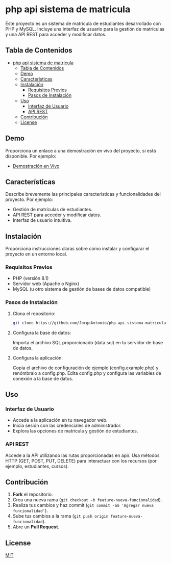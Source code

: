 # php api sistema de matricula

Este proyecto es un sistema de matrícula de estudiantes desarrollado con PHP y MySQL. Incluye una interfaz de usuario para la gestión de matrículas y una API REST para acceder y modificar datos.

## Tabla de Contenidos

- [php api sistema de matricula](#php-api-sistema-de-matricula)
  - [Tabla de Contenidos](#tabla-de-contenidos)
  - [Demo](#demo)
  - [Características](#características)
  - [Instalación](#instalación)
    - [Requisitos Previos](#requisitos-previos)
    - [Pasos de Instalación](#pasos-de-instalación)
  - [Uso](#uso)
    - [Interfaz de Usuario](#interfaz-de-usuario)
    - [API REST](#api-rest)
  - [Contribución](#contribución)
  - [License](#license)

## Demo

Proporciona un enlace a una demostración en vivo del proyecto, si está disponible. Por ejemplo:

- [Demostración en Vivo](https://example.com)

## Características

Describe brevemente las principales características y funcionalidades del proyecto. Por ejemplo:

- Gestión de matrículas de estudiantes.
- API REST para acceder y modificar datos.
- Interfaz de usuario intuitiva.

## Instalación

Proporciona instrucciones claras sobre cómo instalar y configurar el proyecto en un entorno local.

### Requisitos Previos

- PHP (versión 8.1)
- Servidor web (Apache o Nginx)
- MySQL (u otro sistema de gestión de bases de datos compatible)

### Pasos de Instalación

1. Clona el repositorio:

   ```bash
   git clone https://github.com/JorgeAntonio/php-api-sistema-matricula.git

2. Configura la base de datos:

    Importa el archivo SQL proporcionado (data.sql) en tu servidor de base de datos.

3. Configura la aplicación:

    Copia el archivo de configuración de ejemplo (config.example.php) y renómbralo a config.php.
Edita config.php y configura las variables de conexión a la base de datos.

## Uso


### Interfaz de Usuario

- Accede a la aplicación en tu navegador web.
- Inicia sesión con las credenciales de administrador.
- Explora las opciones de matrícula y gestión de estudiantes.

### API REST

Accede a la API utilizando las rutas proporcionadas en api/.
Usa métodos HTTP (GET, POST, PUT, DELETE) para interactuar con los recursos (por ejemplo, estudiantes, cursos).

## Contribución


1. **Fork** el repositorio.
2. Crea una nueva rama (`git checkout -b feature-nueva-funcionalidad`).
3. Realiza tus cambios y haz commit (`git commit -am 'Agregar nueva funcionalidad'`).
4. Sube tus cambios a la rama (`git push origin feature-nueva-funcionalidad`).
5. Abre un **Pull Request**.


## License

[MIT](https://choosealicense.com/licenses/mit/)